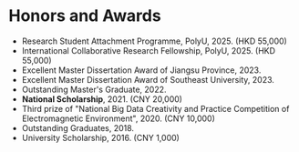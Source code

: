 # Honors and Awards
- Research Student Attachment Programme, PolyU, 2025. (HKD 55,000)
- International Collaborative Research Fellowship, PolyU, 2025. (HKD 55,000)
- Excellent Master Dissertation Award of Jiangsu Province, 2023.
- Excellent Master Dissertation Award of Southeast University, 2023.
- Outstanding Master's Graduate, 2022.
- __National Scholarship__, 2021. (CNY 20,000)
- Third prize of "National Big Data Creativity and Practice Competition of Electromagnetic Environment", 2020. (CNY 10,000)
- Outstanding Graduates, 2018.
- University Scholarship, 2016. (CNY 1,000)
